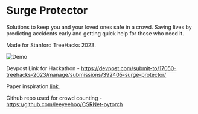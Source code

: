 # Surge Protector
Solutions to keep you and your loved ones safe in a crowd. Saving lives by predicting accidents early and getting quick help for those who need it.

Made for Stanford TreeHacks 2023.

![Demo](https://media.giphy.com/media/RKy9FLsvn4KipzMbeB/giphy.gif)



Devpost Link for Hackathon - https://devpost.com/submit-to/17050-treehacks-2023/manage/submissions/392405-surge-protector/


Paper inspiration [link](https://arxiv.org/pdf/1802.10062.pdf).


Github repo used for crowd counting - https://github.com/leeyeehoo/CSRNet-pytorch
